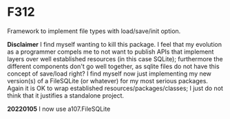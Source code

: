 # F312

Framework to implement file types with load/save/init option.

**Disclaimer** I find myself wanting to kill this package. I feel that my evolution as a programmer compels me to not 
want to publish APIs that implement layers over well established resources (in this case SQLite); furthermore the 
different components don't go well together, as sqlite files do not have this concept of save/load right? I find myself
now just implementing my new version(s) of a FileSQLite (or whatever) for my most serious packages. Again it is OK to 
wrap established resources/packages/classes; I just do not think that it justifies a standalone project.

**20220105** I now use a107.FileSQLite
